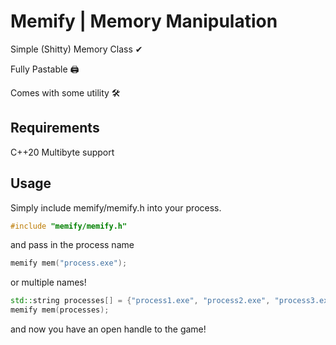 # Memify | Memory Manipulation

Simple (Shitty) Memory Class ✔

Fully Pastable 🖨

Comes with some utility 🛠

## Requirements
C++20
Multibyte support

## Usage
Simply include memify/memify.h into your process.
```cpp
#include "memify/memify.h"
```

and pass in the process name

```cpp
memify mem("process.exe");
```

or multiple names!

```cpp
std::string processes[] = {"process1.exe", "process2.exe", "process3.exe"};
memify mem(processes);
```

and now you have an open handle to the game!
